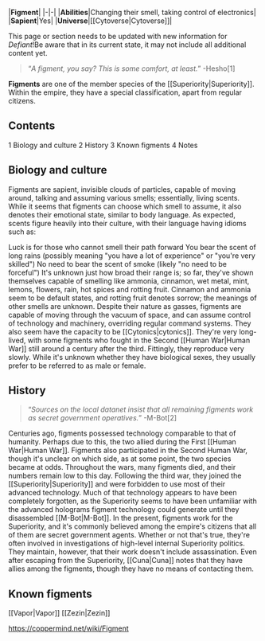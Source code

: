 |**Figment**|
|-|-|
|**Abilities**|Changing their smell, taking control of electronics|
|**Sapient**|Yes|
|**Universe**|[[Cytoverse\|Cytoverse]]|

This page or section needs to be updated with new information for *Defiant*!Be aware that in its current state, it may not include all additional content yet.

>“*A figment, you say? This is some comfort, at least.*”
\-Hesho[1]


**Figments** are one of the member species of the [[Superiority\|Superiority]]. Within the empire, they have a special classification, apart from regular citizens.

## Contents

1 Biology and culture
2 History
3 Known figments
4 Notes


## Biology and culture
Figments are sapient, invisible clouds of particles, capable of moving around, talking and assuming various smells; essentially, living scents. While it seems that figments can choose which smell to assume, it also denotes their emotional state, similar to body language. As expected, scents figure heavily into their culture, with their language having idioms such as:

Luck is for those who cannot smell their path forward
You bear the scent of long rains (possibly meaning "you have a lot of experience" or "you're very skilled")
No need to bear the scent of smoke (likely "no need to be forceful")
It's unknown just how broad their range is; so far, they've shown themselves capable of smelling like ammonia, cinnamon, wet metal, mint, lemons, flowers, rain, hot spices and rotting fruit. Cinnamon and ammonia seem to be default states, and rotting fruit denotes sorrow; the meanings of other smells are unknown.
Despite their nature as gasses, figments are capable of moving through the vacuum of space, and can assume control of technology and machinery, overriding regular command systems. They also seem have the capacity to be [[Cytonics\|cytonics]]. They're very long-lived, with some figments who fought in the Second [[Human War\|Human War]] still around a century after the third. Fittingly, they reproduce very slowly. While it's unknown whether they have biological sexes, they usually prefer to be referred to as male or female.

## History
>“*Sources on the local datanet insist that all remaining figments work as secret government operatives.*”
\-M-Bot[2]


Centuries ago, figments possessed technology comparable to that of humanity. Perhaps due to this, the two allied during the First [[Human War\|Human War]]. Figments also participated in the Second Human War, though it's unclear on which side, as at some point, the two species became at odds. Throughout the wars, many figments died, and their numbers remain low to this day. Following the third war, they joined the [[Superiority\|Superiority]] and were forbidden to use most of their advanced technology. Much of that technology appears to have been completely forgotten, as the Superiority seems to have been unfamiliar with the advanced holograms figment technology could generate until they disassembled [[M-Bot\|M-Bot]].
In the present, figments work for the Superiority, and it's commonly believed among the empire's citizens that all of them are secret government agents. Whether or not that's true, they're often involved in investigations of high-level internal Superiority politics. They maintain, however, that their work doesn't include assassination. Even after escaping from the Superiority, [[Cuna\|Cuna]] notes that they have allies among the figments, though they have no means of contacting them.

## Known figments
[[Vapor\|Vapor]]
[[Zezin\|Zezin]]


https://coppermind.net/wiki/Figment